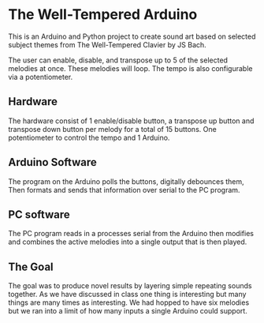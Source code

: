 # The Well-Tempered Arduino

This is an Arduino and Python project to create sound art based on selected subject themes from The Well-Tempered Clavier by JS Bach.

The user can enable, disable, and transpose up to 5 of the selected melodies at once. These melodies will loop. The tempo is also configurable via a potentiometer.

## Hardware
The hardware consist of 1 enable/disable button, a transpose up button and transpose down button per melody for a total of 15 buttons. One potentiometer to control the tempo and 1 Arduino.

## Arduino Software
The program on the Arduino polls the buttons, digitally debounces them, Then formats and sends that information over serial to the PC program.

## PC software
The PC program reads in a processes serial from the Arduino then modifies and combines the active melodies into a single output that is then played.

## The Goal
The goal was to produce novel results by layering simple repeating sounds together. As we have discussed in class one thing is interesting but many things are many times as interesting. We had hopped to have six melodies but we ran into a limit of how many inputs a single Arduino could support.
